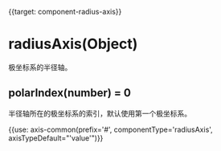 
{{target: component-radius-axis}}

# radiusAxis(Object)

极坐标系的半径轴。

## polarIndex(number) = 0

半径轴所在的极坐标系的索引，默认使用第一个极坐标系。

{{use: axis-common(prefix='#', componentType='radiusAxis', axisTypeDefault="'value'")}}
